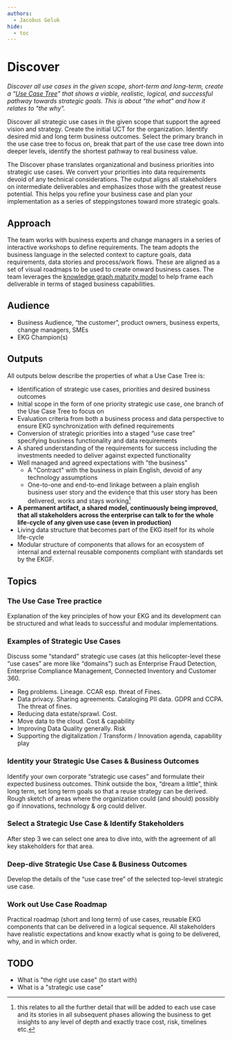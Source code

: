 ```yaml
---
authors:
  - Jacobus Geluk
hide:
  - toc
---
```

# Discover

<!--summary-start-->
_Discover all use cases in the given scope, short-term and long-term, 
create a “[Use Case Tree](/concept/use-case-tree)” that shows a viable, realistic, logical,
and successful pathway towards strategic goals.
This is about “the what” and how it relates to "the why"._
<!--summary-end-->

Discover all strategic use cases in the given scope that support the agreed vision
and strategy. Create the initial UCT for the organization. Identify desired mid and long term
business outcomes. Select the primary branch in the use case tree to focus on, break that part
of the use case tree down into deeper levels, identify the shortest pathway to real business
value.

The Discover phase translates organizational and business priorities into 
strategic use cases. 
We convert your priorities into data requirements devoid of any technical considerations. 
The output aligns all stakeholders on intermediate deliverables and emphasizes those with 
the greatest reuse potential. 
This helps you refine your business case and plan your implementation as a series of 
steppingstones toward more strategic goals.

## Approach

The team works with business experts and change managers in a series of interactive
workshops to define requirements. 
The team adopts the business language in the selected context to capture goals, 
data requirements, data stories and process/work flows. 
These are aligned as a set of visual roadmaps to be used to create onward business
cases. 
The team leverages the [knowledge graph maturity model](../../vocab/maturity-model.md) 
to help frame each deliverable in terms of staged business capabilities.

## Audience

* Business Audience, “the customer”, product owners, business experts, change managers, SMEs
* EKG Champion(s)

## Outputs 

All outputs below describe the properties of what a Use Case Tree is:

* Identification of strategic use cases, priorities and desired business outcomes
* Initial scope in the form of one priority strategic use case, 
  one branch of the Use Case Tree to focus on
* Evaluation criteria from both a business process and data perspective to ensure 
  EKG synchronization with defined requirements
* Conversion of strategic priorities into a staged “use case tree” specifying 
  business functionality and data requirements
* A shared understanding of the requirements for success including the investments 
  needed to deliver against expected functionality
* Well managed and agreed expectations with "the business"
    * A "Contract" with the business in plain English, devoid of any technology assumptions
    * One-to-one and end-to-end linkage between a plain english business user story and the
      evidence that this user story has been delivered, works and stays working[^testing]
* **A permanent artifact, a shared model, continuously being improved, that all stakeholders across
  the enterprise can talk to for the whole life-cycle of any given use case (even in production)**
* Living data structure that becomes part of the EKG itself for its whole life-cycle
* Modular structure of components that allows for an ecosystem of internal and external reusable
  components compliant with standards set by the EKGF.

[^testing]: this relates to all the further detail that will be added to each use case and its
stories in all subsequent phases allowing the business to get insights to any level of depth
and exactly trace cost, risk, timelines etc.

## Topics

### The Use Case Tree practice

Explanation of the key principles of how your EKG and its development can be structured and what
leads to successful and modular implementations.

### Examples of Strategic Use Cases

Discuss some “standard” strategic use cases (at this helicopter-level these “use cases” are more like
“domains”) such as Enterprise Fraud Detection, Enterprise Compliance Management, Connected Inventory 
and Customer 360.

* Reg problems. Lineage. CCAR esp. threat of Fines.
* Data privacy. Sharing agreements. Cataloging PII data. GDPR and CCPA. The threat of fines.
* Reducing data estate/sprawl. Cost.
* Move data to the cloud. Cost & capability
* Improving Data Quality generally. Risk
* Supporting the digitalization / Transform / Innovation agenda, capability play

### Identity your Strategic Use Cases & Business Outcomes

Identify your own corporate “strategic use cases” and formulate their expected business outcomes.
Think outside the box, “dream a little”, think long term, set long term goals so that a reuse strategy
can be derived. Rough sketch of areas where the organization could (and should) possibly go if
innovations, technology & org could deliver.

### Select a Strategic Use Case & Identify Stakeholders

After step 3 we can select one area to dive into, with the agreement of all key stakeholders for that
area.

### Deep-dive Strategic Use Case & Business Outcomes

Develop the details of the “use case tree” of the selected top-level strategic use case.

### Work out Use Case Roadmap

Practical roadmap (short and long term) of use cases, reusable EKG components that can be
delivered in a logical sequence. 
All stakeholders have realistic expectations and know exactly what is going to be delivered, 
why, and in which order.

## TODO

* What is "the right use case" (to start with)
* What is a "strategic use case"


